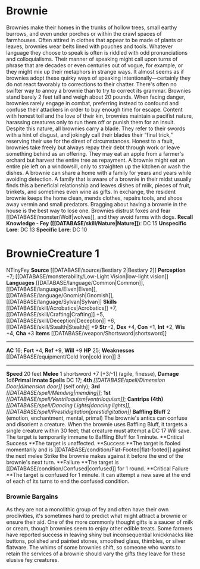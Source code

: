 ﻿---
ac: '16'
alignment: N
charisma: '+3'
constitution: '+1'
creature_ability:
- Baffling Bluff
dexterity: '+4'
fortitude: '+4'
hp: '25'
id: '575'
intelligence: '+2'
land_speed: '20'
language:
- '[[DATABASE/language/Common|Common]]'
- '[[DATABASE/language/Elven|Elven]]'
- '[[DATABASE/language/Gnomish|Gnomish]]'
- '[[DATABASE/language/Sylvan|Sylvan]]'
level: '1'
max_speed: '20'
name: Brownie
perception: '+7'
rarity: Common
reflex: '+9'
sense:
- '[[DATABASE/monsterability/Low-Light Vision|low-light vision]]'
size: Tiny
skill:
- '[[DATABASE/skill/Acrobatics|Acrobatics]] +7'
- '[[DATABASE/skill/Crafting|Crafting]] +5'
- '[[DATABASE/skill/Deception|Deception]] +6'
- '[[DATABASE/skill/Stealth|Stealth]] +9'
source: '[[DATABASE/source/Bestiary 2|Bestiary 2]]'
speed:
- 20 feet
spell:
- '[[DATABASE/spell/Dancing Lights|Dancing Lights]]'
- '[[DATABASE/spell/Dimension Door|Dimension Door]]'
- '[[DATABASE/spell/Mending|Mending]]'
- '[[DATABASE/spell/Prestidigitation|Prestidigitation]]'
- '[[DATABASE/spell/Ventriloquism|Ventriloquism]]'
strength: '-2'
strength_req: '-2'
strongest_save:
- Reflex
- Will
trait:
- '[[DATABASE/trait/Fey|Fey]]'
type: Creature
vision: Low-light vision
weakest_save:
- Fortitude
weakness:
- '[[DATABASE/equipment/Cold Iron|cold iron]] 3'
will: '+9'
wisdom: '+4'

---
# Brownie

Brownies make their homes in the trunks of hollow trees, small earthy burrows, and even under porches or within the crawl spaces of farmhouses. Often attired in clothes that appear to be made of plants or leaves, brownies wear belts lined with pouches and tools. Whatever language they choose to speak is often is riddled with odd pronunciations and colloquialisms. Their manner of speaking might call upon turns of phrase that are decades or even centuries out of vogue, for example, or they might mix up their metaphors in strange ways. It almost seems as if brownies adopt these quirky ways of speaking intentionally—certainly they do not react favorably to corrections to their chatter. There's often no swifter way to annoy a brownie than to try to correct its grammar. Brownies stand barely 2 feet tall and weigh about 20 pounds.
When facing danger, brownies rarely engage in combat, preferring instead to confound and confuse their attackers in order to buy enough time for escape. Content with honest toil and the love of their kin, brownies maintain a pacifist nature, harassing creatures only to run them off or punish them for an insult. Despite this nature, all brownies carry a blade. They refer to their swords with a hint of disgust, and jokingly call their blades their “final trick,” reserving their use for the direst of circumstances.
Honest to a fault, brownies take freely but always repay their debt through work or leave something behind as an offering. They may eat an apple from a farmer's orchard but harvest the entire tree as repayment. A brownie might eat an entire pie left on a windowsill, only to straighten up the kitchen or wash the dishes. A brownie can share a home with a family for years and years while avoiding detection. A family that is aware of a brownie in their midst usually finds this a beneficial relationship and leaves dishes of milk, pieces of fruit, trinkets, and sometimes even wine as gifts. In exchange, the resident brownie keeps the home clean, mends clothes, repairs tools, and shoos away vermin and small predators. Bragging about having a brownie in the house is the best way to lose one. Brownies distrust foxes and fear [[DATABASE/monster/Wolf|wolves]], and they avoid farms with dogs.
**Recall Knowledge - Fey ([[DATABASE/skill/Nature|Nature]])**: DC 15
**Unspecific Lore**: DC 13
**Specific Lore**: DC 10

# Brownie<span class="item-type">Creature 1</span>

<span class="trait-alignment item-trait">N</span><span class="trait-size item-trait">Tiny</span><span class="item-trait">Fey</span>
**Source** [[DATABASE/source/Bestiary 2|Bestiary 2]] 
**Perception** +7; [[DATABASE/monsterability/Low-Light Vision|low-light vision]]
**Languages** [[DATABASE/language/Common|Common]], [[DATABASE/language/Elven|Elven]], [[DATABASE/language/Gnomish|Gnomish]], [[DATABASE/language/Sylvan|Sylvan]]
**Skills** [[DATABASE/skill/Acrobatics|Acrobatics]] +7, [[DATABASE/skill/Crafting|Crafting]] +5, [[DATABASE/skill/Deception|Deception]] +6, [[DATABASE/skill/Stealth|Stealth]] +9
**Str** -2, **Dex** +4, **Con** +1, **Int** +2, **Wis** +4, **Cha** +3
**Items** [[DATABASE/weapon/Shortsword|shortsword]]

---
**AC** 16; **Fort** +4, **Ref** +9, **Will** +9
**HP** 25; **Weaknesses** [[DATABASE/equipment/Cold Iron|cold iron]] 3

---
**Speed** 20 feet
<span class="in-box-ability">**Melee** <span class="action-icon">1</span> shortsword +7 [+3/-1] (agile, finesse), **Damage** 1d6</span>**Primal Innate Spells** DC 17; **4th** _[[DATABASE/spell/Dimension Door|dimension door]]_ (self only); **3rd** _[[DATABASE/spell/Mending|mending]]_; **1st** _[[DATABASE/spell/Ventriloquism|ventriloquism]]_; **Cantrips** **(4th)** _[[DATABASE/spell/Dancing Lights|dancing lights]]_, _[[DATABASE/spell/Prestidigitation|prestidigitation]]_
<span class="in-box-ability">**Baffling Bluff** <span class="action-icon">2</span> (emotion, enchantment, mental, primal) The brownie's antics can confuse and disorient a creature. When the brownie uses Baffling Bluff, it targets a single creature within 30 feet; that creature must attempt a DC 17 Will save. The target is temporarily immune to Baffling Bluff for 1 minute. 
**Critical Success **The target is unaffected. 
**Success **The target is fooled momentarily and is [[DATABASE/condition/Flat-Footed|flat-footed]] against the next melee Strike the brownie makes against it before the end of the brownie's next turn. 
**Failure **The target is [[DATABASE/condition/Confused|confused]] for 1 round. 
**Critical Failure **The target is confused for 1 minute. It can attempt a new save at the end of each of its turns to end the confused condition.</span>

###  Brownie Bargains

As they are not a monolithic group of fey and often have their own proclivities, it's sometimes hard to predict what might attract a brownie or ensure their aid. One of the more commonly thought gifts is a saucer of milk or cream, though brownies seem to enjoy other edible treats. Some farmers have reported success in leaving shiny but inconsequential knickknacks like buttons, polished and painted stones, smoothed glass, thimbles, or silver flatware. The whims of some brownies shift, so someone who wants to retain the services of a brownie should vary the gifts they leave for these elusive fey creatures.